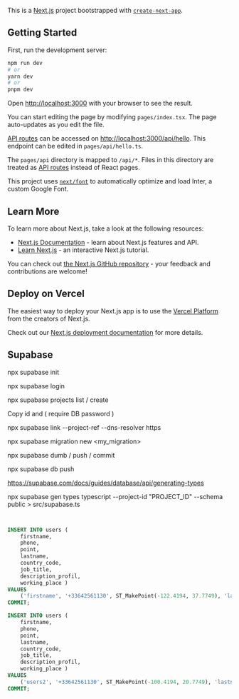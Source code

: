 This is a [Next.js](https://nextjs.org/) project bootstrapped with [`create-next-app`](https://github.com/vercel/next.js/tree/canary/packages/create-next-app).

## Getting Started

First, run the development server:

```bash
npm run dev
# or
yarn dev
# or
pnpm dev
```

Open [http://localhost:3000](http://localhost:3000) with your browser to see the result.

You can start editing the page by modifying `pages/index.tsx`. The page auto-updates as you edit the file.

[API routes](https://nextjs.org/docs/api-routes/introduction) can be accessed on [http://localhost:3000/api/hello](http://localhost:3000/api/hello). This endpoint can be edited in `pages/api/hello.ts`.

The `pages/api` directory is mapped to `/api/*`. Files in this directory are treated as [API routes](https://nextjs.org/docs/api-routes/introduction) instead of React pages.

This project uses [`next/font`](https://nextjs.org/docs/basic-features/font-optimization) to automatically optimize and load Inter, a custom Google Font.

## Learn More

To learn more about Next.js, take a look at the following resources:

- [Next.js Documentation](https://nextjs.org/docs) - learn about Next.js features and API.
- [Learn Next.js](https://nextjs.org/learn) - an interactive Next.js tutorial.

You can check out [the Next.js GitHub repository](https://github.com/vercel/next.js/) - your feedback and contributions are welcome!

## Deploy on Vercel

The easiest way to deploy your Next.js app is to use the [Vercel Platform](https://vercel.com/new?utm_medium=default-template&filter=next.js&utm_source=create-next-app&utm_campaign=create-next-app-readme) from the creators of Next.js.

Check out our [Next.js deployment documentation](https://nextjs.org/docs/deployment) for more details.


## Supabase

npx supabase init

npx supabase login

npx supabase projects list / create

Copy id and ( require DB password )

npx supabase link --project-ref <ID given by npx supabase projects list> --dns-resolver https

npx supabase migration new <my_migration>

npx supabase dumb / push / commit

npx supabase db push

https://supabase.com/docs/guides/database/api/generating-types

npx supabase gen types typescript --project-id "PROJECT_ID" --schema public > src/supabase.ts



```` sql


INSERT INTO users (
	firstname,
	phone,
	point,
	lastname,
	country_code,
	job_title,
	description_profil,
	working_place ) 
VALUES 
	('firstname', '+33642561130', ST_MakePoint(-122.4194, 37.7749), 'lastname', 'FR', 'job', 'deeaeazelaelapelapleapzelaple', 'google' );
COMMIT;

INSERT INTO users (
	firstname,
	phone,
	point,
	lastname,
	country_code,
	job_title,
	description_profil,
	working_place ) 
VALUES 
	('users2', '+33642561130', ST_MakePoint(-100.4194, 20.7749), 'lastname', 'FR', 'job', 'dsqdsqdqdq', 'cap' );
COMMIT;

````